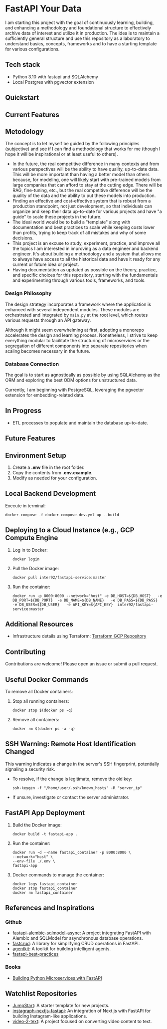 # FastAPI Your Data

I am starting this project with the goal of continuously learning, building, and enhancing a methodology and foundational structure to effectively archive data of interest and utilize it in production. The idea is to maintain a sufficiently general structure and use this repository as a laboratory to understand basics, concepts, frameworks and to have a starting template for various configurations.

## Tech stack

- Python 3.10 with fastapi and SQLAlchemy
- Local Postgres with pgvector extension

## Quickstart

## Current Features

## Metodology

The concept is to let myself be guided by the following principles (subjective) and see if I can find a methodology that works for me (though I hope it will be inspirational or at least useful to others).

- In the future, the real competitive difference in many contexts and from various perspectives will be the ability to have quality, up-to-date data. This will be more important than having a better model than others because, for modeling, one will likely start with pre-trained models from large companies that can afford to stay at the cutting edge. There will be RAG, fine-tuning, etc., but the real competitive difference will be the quality of the data and the ability to put these models into production.
- Finding an effective and cost-effective system that is robust from a production standpoint, not just development, so that individuals can organize and keep their data up-to-date for various projects and have "a guide" to scale these projects in the future.
- The ideal world would be to build a "template" along with documentation and best practices to scale while keeping costs lower than profits, trying to keep track of all mistakes and why of some decisions.
- This project is an excuse to study, experiment, practice, and improve all the topics I am interested in improving as a data engineer and backend engineer. It's about building a methodology and a system that allows me to always have access to all the historical data and have it ready for any current or future idea or project.
- Having documentation as updated as possible on the theory, practice, and specific choices for this repository, starting with the fundamentals and experimenting through various tools, frameworks, and tools.

### Design Philosophy

The design strategy incorporates a framework where the application is enhanced with several independent modules. These modules are orchestrated and integrated by `main.py` at the root level, which routes various requests through an API gateway.

Although it might seem overwhelming at first, adopting a monorepo accelerates the design and learning process. Nonetheless, I strive to keep everything modular to facilitate the structuring of microservices or the segregation of different components into separate repositories when scaling becomes necessary in the future.

### Database Connection

The goal is to start as agnostically as possible by using SQLAlchemy as the ORM and exploring the best ODM options for unstructured data.

Currently, I am beginning with PostgreSQL, leveraging the pgvector extension for embedding-related data.

## In Progress

- ETL processes to populate and maintain the database up-to-date.

## Future Features

## Environment Setup

1. Create a **.env** file in the root folder.
2. Copy the contents from **.env.example**.
3. Modify as needed for your configuration.

## Local Backend Development

Execute in terminal:

```
docker-compose -f docker-compose-dev.yml up --build
```

## Deploying to a Cloud Instance (e.g., GCP Compute Engine

1. Log in to Docker:

   ```
   docker login
   ```

2. Pull the Docker image:

   ```
   docker pull inter92/fastapi-service:master
   ```

3. Run the container:

   ```
   docker run -p 8000:8000 --network="host" -e DB_HOST=${DB_HOST}   -e DB_PORT=${DB_PORT}  -e DB_NAME=${DB_NAME}   -e DB_PASS=${DB_PASS}  -e DB_USER=${DB_USER}   -e API_KEY=${API_KEY}  inter92/fastapi-service:master
   ```

## Additional Resources

- Infrastructure details using Terraform: [Terraform GCP Repository](https://github.com/mazzasaverio/terraform-gcp)

## Contributing

Contributions are welcome! Please open an issue or submit a pull request.

## Useful Docker Commands

To remove all Docker containers:

1. Stop all running containers:

   ```
   docker stop $(docker ps -q)
   ```

2. Remove all containers:

   ```
   docker rm $(docker ps -a -q)
   ```

## SSH Warning: Remote Host Identification Changed

This warning indicates a change in the server's SSH fingerprint, potentially signaling a security risk.

- To resolve, if the change is legitimate, remove the old key:

  ```
  ssh-keygen -f "/home/user/.ssh/known_hosts" -R "server_ip"
  ```

- If unsure, investigate or contact the server administrator.

## FastAPI App Deployment

1. Build the Docker image:

   ```
   docker build -t fastapi-app .
   ```

2. Run the container:

   ```
   docker run -d --name fastapi_container -p 8000:8000 \
   --network="host" \
   --env-file ./.env \
   fastapi-app
   ```

3. Docker commands to manage the container:

   ```
   docker logs fastapi_container
   docker stop fastapi_container
   docker rm fastapi_container
   ```

## References and Inspirations

### Github

- [fastapi-alembic-sqlmodel-async](https://github.com/jonra1993/fastapi-alembic-sqlmodel-async): A project integrating FastAPI with Alembic and SQLModel for asynchronous database operations.
- [fastcrud](https://github.com/igorbenav/fastcrud): A library for simplifying CRUD operations in FastAPI.
- [agentkit](https://github.com/BCG-X-Official/agentkit): A toolkit for building intelligent agents.
- [fastapi-best-practices](https://github.com/zhanymkanov/fastapi-best-practices)

### Books

- [Building Python Microservices with FastAPI](https://amzn.to/3SZvdFk)

## Watchlist Repositories

- [JumpStart](https://github.com/Aeternalis-Ingenium/JumpStart): A starter template for new projects.
- [instagraph-nextjs-fastapi](https://github.com/waseemhnyc/instagraph-nextjs-fastapi): An integration of Next.js with FastAPI for building Instagram-like applications.
- [video-2-text](https://github.com/XamHans/video-2-text?tab=readme-ov-file): A project focused on converting video content to text.
